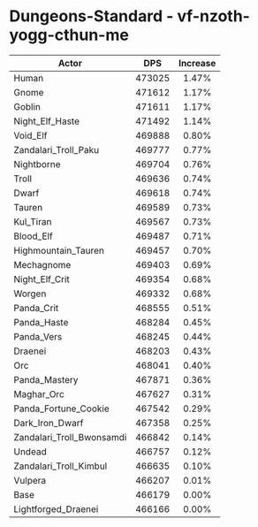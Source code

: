 # Dungeons-Standard - vf-nzoth-yogg-cthun-me
| Actor | DPS | Increase |
|---|:---:|:---:|
|Human|473025|1.47%|
|Gnome|471612|1.17%|
|Goblin|471611|1.17%|
|Night_Elf_Haste|471492|1.14%|
|Void_Elf|469888|0.80%|
|Zandalari_Troll_Paku|469777|0.77%|
|Nightborne|469704|0.76%|
|Troll|469636|0.74%|
|Dwarf|469618|0.74%|
|Tauren|469589|0.73%|
|Kul_Tiran|469567|0.73%|
|Blood_Elf|469487|0.71%|
|Highmountain_Tauren|469457|0.70%|
|Mechagnome|469403|0.69%|
|Night_Elf_Crit|469354|0.68%|
|Worgen|469332|0.68%|
|Panda_Crit|468555|0.51%|
|Panda_Haste|468284|0.45%|
|Panda_Vers|468245|0.44%|
|Draenei|468203|0.43%|
|Orc|468041|0.40%|
|Panda_Mastery|467871|0.36%|
|Maghar_Orc|467627|0.31%|
|Panda_Fortune_Cookie|467542|0.29%|
|Dark_Iron_Dwarf|467358|0.25%|
|Zandalari_Troll_Bwonsamdi|466842|0.14%|
|Undead|466757|0.12%|
|Zandalari_Troll_Kimbul|466635|0.10%|
|Vulpera|466207|0.01%|
|Base|466179|0.00%|
|Lightforged_Draenei|466166|0.00%|
